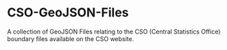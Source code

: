 # CSO-GeoJSON-Files
A collection of GeoJSON Files relating to the CSO (Central Statistics Office) boundary files available on the CSO website.
